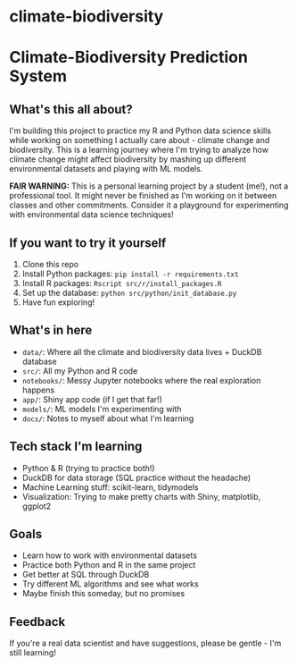 # climate-biodiversity

# Climate-Biodiversity Prediction System

## What's this all about?
I'm building this project to practice my R and Python data science skills while working on something I actually care about - climate change and biodiversity. This is a learning journey where I'm trying to analyze how climate change might affect biodiversity by mashing up different environmental datasets and playing with ML models.

**FAIR WARNING:** This is a personal learning project by a student (me!), not a professional tool. It might never be finished as I'm working on it between classes and other commitments. Consider it a playground for experimenting with environmental data science techniques!

## If you want to try it yourself
1. Clone this repo
2. Install Python packages: `pip install -r requirements.txt`
3. Install R packages: `Rscript src/r/install_packages.R`
4. Set up the database: `python src/python/init_database.py`
5. Have fun exploring!

## What's in here
- `data/`: Where all the climate and biodiversity data lives + DuckDB database
- `src/`: All my Python and R code
- `notebooks/`: Messy Jupyter notebooks where the real exploration happens
- `app/`: Shiny app code (if I get that far!)
- `models/`: ML models I'm experimenting with
- `docs/`: Notes to myself about what I'm learning

## Tech stack I'm learning
- Python & R (trying to practice both!)
- DuckDB for data storage (SQL practice without the headache)
- Machine Learning stuff: scikit-learn, tidymodels
- Visualization: Trying to make pretty charts with Shiny, matplotlib, ggplot2

## Goals
- Learn how to work with environmental datasets
- Practice both Python and R in the same project
- Get better at SQL through DuckDB
- Try different ML algorithms and see what works
- Maybe finish this someday, but no promises 

## Feedback
If you're a real data scientist and have suggestions, please be gentle - I'm still learning!